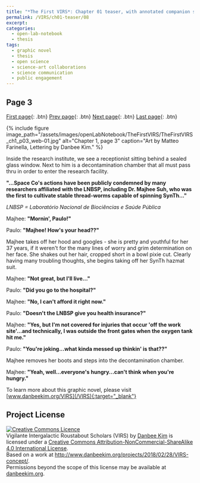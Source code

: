 ```yaml
---
title: "*The First VIRS*: Chapter 01 teaser, with annotated companion script"
permalink: /VIRS/ch01-teaser/08
excerpt: 
categories:
  - open-lab-notebook
  - thesis
tags:
  - graphic novel
  - thesis
  - open science
  - science-art collaborations
  - science communication
  - public engagement
---
```

## Page 3

[First page](http://www.danbeekim.org/VIRS/ch01-teaser/01){: .btn} [Prev page](http://www.danbeekim.org/VIRS/ch01-teaser/07){: .btn} [Next page](http://www.danbeekim.org/VIRS/ch01-teaser/09){: .btn} [Last page](http://www.danbeekim.org/VIRS/ch01-teaser/19){: .btn}

{% include figure image_path="/assets/images/openLabNotebook/TheFirstVIRS/TheFirstVIRS_ch1_p03_web-01.jpg" 
alt="Chapter 1, page 3" caption="Art by Matteo Farinella, Lettering by Danbee Kim." %}

Inside the research institute, we see a receptionist sitting behind a sealed glass window. Next to him is a decontamination chamber that all must pass thru in order to enter the research facility. 

**"...Space Co's actions have been publicly condemned by many researchers affiliated with the LNBSP, including Dr. Majhee Suh, who was the first to cultivate stable thread-worms capable of spinning SynTh..."**

*LNBSP = Laboratório Nacional de Biociências e Saúde Pública*

Majhee: **"Mornin', Paulo!"**

Paulo: **"Majhee! How's your head??"**

Majhee takes off her hood and googles - she is pretty and youthful for her 37 years, if it weren't for the many lines of worry and grim determination on her face. She shakes out her hair, cropped short in a bowl pixie cut. Clearly having many troubling thoughts, she begins taking off her SynTh hazmat suit.  

Majhee: **"Not great, but I'll live..."**

Paulo: **"Did you go to the hospital?"**

Majhee: **"No, I can't afford it right now."**

Paulo: **"Doesn't the LNBSP give you health insurance?"**

Majhee: **"Yes, but I'm not covered for injuries that occur 'off the work site'...and technically, I was outside the front gates when the oxygen tank hit me."**

Paulo: **"You're joking...what kinda messed up thinkin' is that??"**

Majhee removes her boots and steps into the decontamination chamber.

Majhee: **"Yeah, well...everyone's hungry...can't think when you're hungry."**

To learn more about this graphic novel, please visit [www.danbeekim.org/VIRS](/VIRS){:target="_blank"}

## Project License

<a rel="license" href="http://creativecommons.org/licenses/by-nc-sa/4.0/"><img alt="Creative Commons Licence" 
style="border-width:0" src="https://i.creativecommons.org/l/by-nc-sa/4.0/88x31.png" /></a><br /><span xmlns:dct="
http://purl.org/dc/terms/" property="dct:title">Vigilante Intergalactic Roustabout Scholars (VIRS)</span> by <a xmlns:cc="
http://creativecommons.org/ns#" href="danbeekim.org" property="cc:attributionName" rel="cc:attributionURL">Danbee Kim</a> 
is licensed under a <a rel="license" href="http://creativecommons.org/licenses/by-nc-sa/4.0/">Creative Commons 
Attribution-NonCommercial-ShareAlike 4.0 International License</a>.<br />Based on a work at <a xmlns:dct="
http://purl.org/dc/terms/" href="http://www.danbeekim.org/projects/2018/02/28/VIRS-concept/" rel="dct:source">
http://www.danbeekim.org/projects/2018/02/28/VIRS-concept/</a>.<br />Permissions beyond the scope of this license may be 
available at <a xmlns:cc="http://creativecommons.org/ns#" href="danbeekim.org" rel="cc:morePermissions">danbeekim.org</a>.
